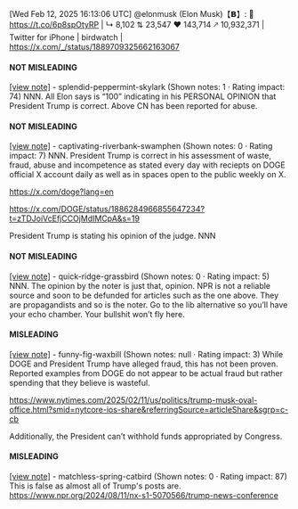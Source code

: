 [Wed Feb 12, 2025 16:13:06 UTC] @elonmusk (Elon Musk)【𝗕】: 💯 https://t.co/6p8spOtyRP | ↳ 8,102 ⇅ 23,547 ♥ 143,714 🡕 10,932,371 | Twitter for iPhone | birdwatch | https://x.com/_/status/1889709325662163067

#### NOT MISLEADING

[[view note]](https://x.com/i/birdwatch/n/1889834588945654113) - splendid-peppermint-skylark (Shown notes: 1 · Rating impact: 74)
NNN. All Elon says is “100” indicating in his PERSONAL OPINION that President Trump is correct. Above CN has been reported for abuse. 

#### NOT MISLEADING

[[view note]](https://x.com/i/birdwatch/n/1889792033453146472) - captivating-riverbank-swamphen (Shown notes: 0 · Rating impact: 7)
NNN. President Trump is correct in his assessment of waste, fraud, abuse and incompetence as stated every day with reciepts on DOGE official X account daily as well as in spaces open to the public weekly on X.

https://x.com/doge?lang=en

https://x.com/DOGE/status/1886284966855647234?t=zTDJoiVcEfjCCOjMdIMCpA&s=19

President Trump is stating his opinion of the judge. NNN

#### NOT MISLEADING

[[view note]](https://x.com/i/birdwatch/n/1889779583530209644) - quick-ridge-grassbird (Shown notes: 0 · Rating impact: 5)
NNN. The opinion by the noter is just that, opinion. NPR is not a reliable source and soon to be defunded for articles such as the one above. They are propagandists and so is the noter. Go to the lib alternative so you’ll have your echo chamber. Your bullshit won’t fly here. 

#### MISLEADING

[[view note]](https://x.com/i/birdwatch/n/1889955055362777245) - funny-fig-waxbill (Shown notes: null · Rating impact: 3)
While DOGE and President Trump have alleged fraud, this has not been proven.  Reported examples from DOGE do not appear to be actual fraud but rather spending that they believe is wasteful.

https://www.nytimes.com/2025/02/11/us/politics/trump-musk-oval-office.html?smid=nytcore-ios-share&referringSource=articleShare&sgrp=c-cb

Additionally, the President can’t withhold funds appropriated by Congress.

#### MISLEADING

[[view note]](https://x.com/i/birdwatch/n/1889770689575456812) - matchless-spring-catbird (Shown notes: 0 · Rating impact: 87)
This is false as almost all of Trump's posts are. 
https://www.npr.org/2024/08/11/nx-s1-5070566/trump-news-conference
